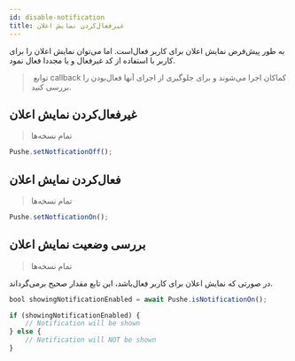 ```yaml
---
id: disable-notification
title: غیرفعال‌کردن نمایش اعلان
---
```



به طور پیش‌فرض نمایش اعلان برای کاربر فعال‌است. اما می‌توان نمایش اعلان را برای کاربر با استفاده از کد غیرفعال و یا مجددا فعال نمود.

>‌ توابع callback کماکان اجرا می‌شوند و برای جلوگیری از اجرای آنها فعال‌بودن را بررسی کنید.

## غیرفعال‌کردن نمایش اعلان
> تمام نسخه‌ها


```js
Pushe.setNotficationOff();
```

## فعال‌کردن نمایش اعلان
> تمام نسخه‌ها

```js
Pushe.setNotficationOn();
```

## بررسی وضعیت نمایش اعلان
> تمام نسخه‌ها


در صورتی که نمایش اعلان برای کاربر فعال‌باشد، این تابع مقدار صحیح برمی‌گرداند.

```js
bool showingNotificationEnabled = await Pushe.isNotificationOn();

if (showingNotificationEnabled) {
    // Notification will be shown
} else {
    // Notification will NOT be shown
}
```